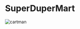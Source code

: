 # SuperDuperMart

![cartman](https://media1.giphy.com/media/HL4zwTG6PV9hm/giphy.gif?cid=6c09b9522e6r605wy64sbvfsvencgzkhv5tzev53pwlp8hlb&ep=v1_internal_gif_by_id&rid=giphy.gif&ct=g)